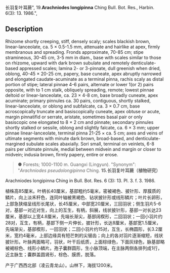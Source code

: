 长羽复叶耳蕨",
19.**Arachniodes longipinna** Ching Bull. Bot. Res., Harbin. 6(3): 13. 1986.",

## Description
Rhizome shortly creeping, stiff, densely scaly; scales blackish brown, linear-lanceolate, ca. 5 × 0.5-1.5 mm, attenuate and hairlike at apex, firmly membranous and spreading. Fronds approximate, 70-85 cm; stipe stramineous, 30-45 cm, 3-5 mm in diam., base with scales similar to those on rhizome, upward with dark brown subulate and remotely denticulate-based appressed scales; lamina 2- or 3-pinnate, dull greenish when dried, oblong, 40-45 × 20-25 cm, papery, base cuneate, apex abruptly narrowed and elongated caudate-acuminate as a terminal pinna, rachis scaly as distal portion of stipe; lateral pinnae 4-6 pairs, alternate or lower 1(or 2) pairs opposite, with to 1 cm stalk, obliquely spreading, remote; lowest pinnae deltoid or linear-lanceolate, ca. 23 × 4-8 cm, base broadly cuneate, apex acuminate; primary pinnules ca. 30 pairs, contiguous, shortly stalked, linear-lanceolate, or oblong and subfalcate, ca. 3 × 0.7 cm, base acroscopically truncate and basiscopically cuneate, apex obtuse or acute, margin pinnatifid or serrate, aristate, sometimes basal pair or only basiscopic one elongated to 8 × 2 cm and pinnate; secondary pinnules shortly stalked or sessile, oblong and slightly falcate, ca. 6 × 3 mm; upper pinnae linear-lanceolate, terminal pinna 21-25 × ca. 5 cm; axes and veins of ultimate segments with minute dark brown, broad-based, and denticulate-margined subulate scales abaxially. Sori small, terminal on veinlets, 6-8 pairs per ultimate pinnule, medial between midvein and margin or closer to midvein; indusia brown, firmly papery, entire or erose.

> ● Forests; 1000-1100 m. Guangxi (Lingyun).
  "Synonym": "*Arachniodes pseudolongipinna* Ching.
**15.长羽复叶耳蕨（植物研究）**

Arachniodes longipinna Ching in Bull. Bot. Res. 6 (3): 13. Pl. 3. f. 3. 1986.

植株高85厘米。叶柄长40厘米，基部粗约5毫米，密被褐色、披针形、厚膜质的鳞片，向上淡禾秆色，连同叶轴被黑褐色、钻状披针形或线形鳞片；叶片长卵形，上部急狭缩呈线形长尾状，长45厘米，中部宽20厘米，三回羽状；侧生羽片5-6对，基部一对近对生，向上的互生，有柄，斜展，线状披针形，基部一对长达23厘米，基部以上宽4.8厘米，先端长渐尖，基部阔楔形，二回羽状；一回小羽片约28对，互生，有柄，基部下侧一片伸长，披针形，长达8厘米，基部宽1.5厘米，先端渐尖，基部楔形，一回羽状；二回小羽片约15对，互生，长椭圆形，长3.2厘米，宽约4毫米，上部边缘具有短芒刺的尖锯齿；向上的各对羽片逐渐缩短，线状披针形。叶脉两面略可，羽状，叶干后纸质，上面棕绿色，下面灰绿色，脉基部略被褐棕色、线形小鳞片。孢子囊群圆形，生小脉顶端，在主脉两侧各排列成1行，近主脉生；囊群盖圆肾形，棕色、膜质，脱落。

产于广西西北部（凌云青龙山）。山林下，海拔1200米。
